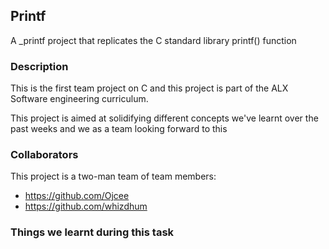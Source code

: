 ## Printf
A _printf project that replicates the C standard library printf() function
### Description
This is the first team project on C and this project is part of the ALX Software engineering curriculum.

This project is aimed at solidifying different concepts we've learnt over the past weeks and we as a team looking forward to this
### Collaborators
This project is a two-man team of team members:
* https://github.com/Ojcee
* https://github.com/whizdhum
### Things we learnt during this task
